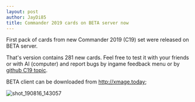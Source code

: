 ```yaml
---
layout: post
author: JayDi85
title: Commander 2019 cards on BETA server now
---
```

First pack of cards from new Commander 2019 (C19) set were released on BETA server.

That's version contains 281 new cards. Feel free to test it with your friends or with AI (computer)
and report bugs by ingame feedback menu or
by <a href="https://github.com/magefree/mage/issues/5923">github C19 topic</a>.

BETA client can be downloaded from <a href="http://xmage.today">http://xmage.today</a>;

![shot_190816_143057](https://user-images.githubusercontent.com/8344157/63161984-82fc9580-c032-11e9-933d-ac217a0096f3.png)